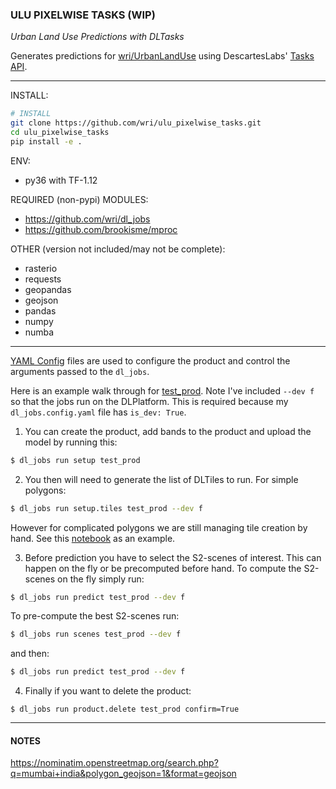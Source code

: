 ### ULU PIXELWISE TASKS (WIP)

_Urban Land Use Predictions with DLTasks_

Generates predictions for [wri/UrbanLandUse](https://github.com/wri/UrbanLandUse) using DescartesLabs' [Tasks API](https://docs.descarteslabs.com/descarteslabs/client/services/tasks/readme.html).

___

INSTALL:

```bash
# INSTALL
git clone https://github.com/wri/ulu_pixelwise_tasks.git
cd ulu_pixelwise_tasks
pip install -e .
```

ENV:

* py36 with TF-1.12

REQUIRED (non-pypi) MODULES:

* https://github.com/wri/dl_jobs
* https://github.com/brookisme/mproc

OTHER (version not included/may not be complete):

* rasterio
* requests
* geopandas
* geojson
* pandas
* numpy
* numba

---

[YAML Config](https://github.com/wri/ulu_pixelwise_tasks/tree/master/products) files are used to configure the product and control the arguments passed to the `dl_jobs`.

Here is an example walk through for [test_prod](https://github.com/wri/ulu_pixelwise_tasks/blob/master/products/test_prod.yaml).  Note I've included `--dev f` so that the jobs run on the DLPlatform.  This is required because my `dl_jobs.config.yaml` file has `is_dev: True`.

1. You can create the product, add bands to the product and upload the model by running this:

```bash
$ dl_jobs run setup test_prod
```

2. You then will need to generate the list of DLTiles to run.  For simple polygons: 

```bash
$ dl_jobs run setup.tiles test_prod --dev f
```

However for complicated polygons we are still managing tile creation by hand.  See this [notebook](https://nbviewer.jupyter.org/github/wri/ulu_pixelwise_tasks/blob/master/nb_archive/UrbanIndiaTiles.ipynb) as an example.

3. Before prediction you have to select the S2-scenes of interest.  This can happen on the fly or be precomputed before hand. To compute the S2-scenes on the fly simply run:

```bash
$ dl_jobs run predict test_prod --dev f
```

To pre-compute the best S2-scenes run:

```bash
$ dl_jobs run scenes test_prod --dev f
```

and then:

```bash
$ dl_jobs run predict test_prod --dev f
```

4. Finally if you want to delete the product:

```
$ dl_jobs run product.delete test_prod confirm=True
```

---

#### NOTES

https://nominatim.openstreetmap.org/search.php?q=mumbai+india&polygon_geojson=1&format=geojson
